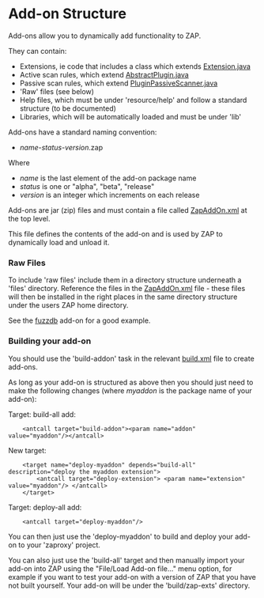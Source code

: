 # Add-on Structure #

Add-ons allow you to dynamically add functionality to ZAP.

They can contain:
  * Extensions, ie code that includes a class which extends [Extension.java](http://code.google.com/p/zaproxy/source/browse/trunk/src/org/parosproxy/paros/extension/Extension.java)
  * Active scan rules, which extend [AbstractPlugin.java](http://code.google.com/p/zaproxy/source/browse/trunk/src/org/parosproxy/paros/core/scanner/AbstractPlugin.java)
  * Passive scan rules, which extend [PluginPassiveScanner.java](http://code.google.com/p/zaproxy/source/browse/trunk/src/org/zaproxy/zap/extension/pscan/PluginPassiveScanner.java)
  * 'Raw' files (see below)
  * Help files, which must be under 'resource/help' and follow a standard structure (to be documented)
  * Libraries, which will be automatically loaded and must be under 'lib'

Add-ons have a standard naming convention:

  * _name_-_status_-_version_.zap

Where
  * _name_ is the last element of the add-on package name
  * _status_ is one or "alpha", "beta", "release"
  * _version_ is an integer which increments on each release

Add-ons are jar (zip) files and must contain a file called [ZapAddOn.xml](https://code.google.com/p/zap-extensions/source/browse/trunk/src/org/zaproxy/zap/extension/ZapAddOn.xml) at the top level.

This file defines the contents of the add-on and is used by ZAP to dynamically load and unload it.

### Raw Files ###
To include 'raw files' include them in a directory structure underneath a 'files' directory. Reference the files in the [ZapAddOn.xml](https://code.google.com/p/zap-extensions/source/browse/trunk/src/org/zaproxy/zap/extension/ZapAddOn.xml) file - these files will then be installed in the right places in the same directory structure under the users ZAP home directory.

See the [fuzzdb](https://code.google.com/p/zap-extensions/source/browse/#svn%2Ftrunk%2Fsrc%2Forg%2Fzaproxy%2Fzap%2Fextension%2Ffuzzdb) add-on for a good example.

### Building your add-on ###

You should use the 'build-addon' task in the relevant [build.xml](https://code.google.com/p/zap-extensions/source/browse/branches/alpha/build/build.xml) file to create add-ons.

As long as your add-on is structured as above then you should just need to make the following changes (where _myaddon_ is the package name of your add-on):

Target: build-all add:
```
    <antcall target="build-addon"><param name="addon" value="myaddon"/></antcall>
```
New target:
```
    <target name="deploy-myaddon" depends="build-all" description="deploy the myaddon extension">
        <antcall target="deploy-extension"> <param name="extension" value="myaddon"/> </antcall>
    </target>

```
Target: deploy-all add:
```
    <antcall target="deploy-myaddon"/>
```

You can then just use the 'deploy-myaddon' to build and deploy your add-on to your 'zaproxy' project.

You can also just use the 'build-all' target and then manually import your add-on into ZAP using the "File/Load Add-on file..." menu option, for example if you want to test your add-on with a version of ZAP that you have not built yourself. Your add-on will be under the 'build/zap-exts' directory.